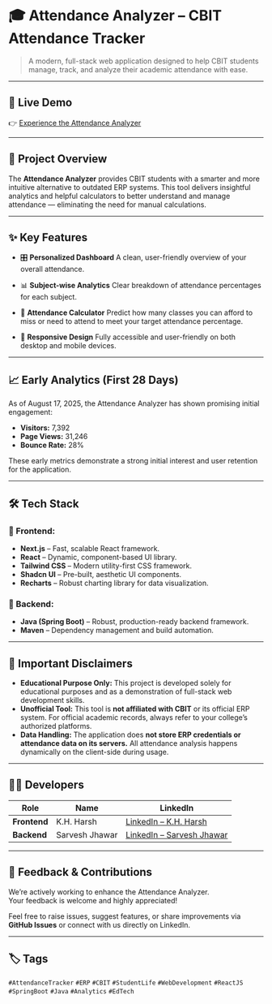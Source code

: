 # 🎓 Attendance Analyzer – CBIT Attendance Tracker  

> A modern, full-stack web application designed to help CBIT students manage, track, and analyze their academic attendance with ease.

---

## 🚀 Live Demo  
👉 [Experience the Attendance Analyzer](https://attendance-erp-frontend.vercel.app/)  

---

## 📖 Project Overview  
The **Attendance Analyzer** provides CBIT students with a smarter and more intuitive alternative to outdated ERP systems. This tool delivers insightful analytics and helpful calculators to better understand and manage attendance — eliminating the need for manual calculations.

---

## ✨ Key Features
- 🎛️ **Personalized Dashboard** A clean, user-friendly overview of your overall attendance.

- 📊 **Subject-wise Analytics** Clear breakdown of attendance percentages for each subject.

- 🧮 **Attendance Calculator** Predict how many classes you can afford to miss or need to attend to meet your target attendance percentage.

- 📱 **Responsive Design** Fully accessible and user-friendly on both desktop and mobile devices.

---

## 📈 Early Analytics (First 28 Days)

As of August 17, 2025, the Attendance Analyzer has shown promising initial engagement:
- **Visitors:** 7,392
- **Page Views:** 31,246
- **Bounce Rate:** 28%

These early metrics demonstrate a strong initial interest and user retention for the application.

---

## 🛠 Tech Stack

### 🔹 Frontend:
- **Next.js** – Fast, scalable React framework.
- **React** – Dynamic, component-based UI library.
- **Tailwind CSS** – Modern utility-first CSS framework.
- **Shadcn UI** – Pre-built, aesthetic UI components.
- **Recharts** – Robust charting library for data visualization.

### 🔹 Backend:
- **Java (Spring Boot)** – Robust, production-ready backend framework.
- **Maven** – Dependency management and build automation.

---

## 📌 Important Disclaimers
- **Educational Purpose Only:** This project is developed solely for educational purposes and as a demonstration of full-stack web development skills.
- **Unofficial Tool:** This tool is **not affiliated with CBIT** or its official ERP system. For official academic records, always refer to your college’s authorized platforms.
- **Data Handling:** The application does **not store ERP credentials or attendance data on its servers.** All attendance analysis happens dynamically on the client-side during usage.

---

## 👨‍💻 Developers

| Role         | Name        | LinkedIn                                       |
|--------------|-------------|-----------------------------------------------|
| **Frontend** | K.H. Harsh  | [LinkedIn – K.H. Harsh](https://www.linkedin.com/in/khharsh/) |
| **Backend** | Sarvesh Jhawar | [LinkedIn – Sarvesh Jhawar](https://www.linkedin.com/in/sarvesh-jhawar-515bb42b2) |

---

## 💬 Feedback & Contributions
We’re actively working to enhance the Attendance Analyzer.  
Your feedback is welcome and highly appreciated!

Feel free to raise issues, suggest features, or share improvements via **GitHub Issues** or connect with us directly on LinkedIn.

---

## 🏷 Tags
`#AttendanceTracker` `#ERP` `#CBIT` `#StudentLife` `#WebDevelopment` `#ReactJS` `#SpringBoot` `#Java` `#Analytics` `#EdTech`
